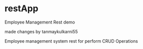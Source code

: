 # restApp
Employee Management Rest demo


made changes by tanmaykulkarni55 

Employee management system rest for perform CRUD Operations

